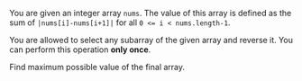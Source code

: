 You are given an integer array `nums`. The value of this array is defined as the sum of `|nums[i]-nums[i+1]|` for all `0 <= i < nums.length-1`.

You are allowed to select any subarray of the given array and reverse it. You can perform this operation **only once**.

Find maximum possible value of the final array.